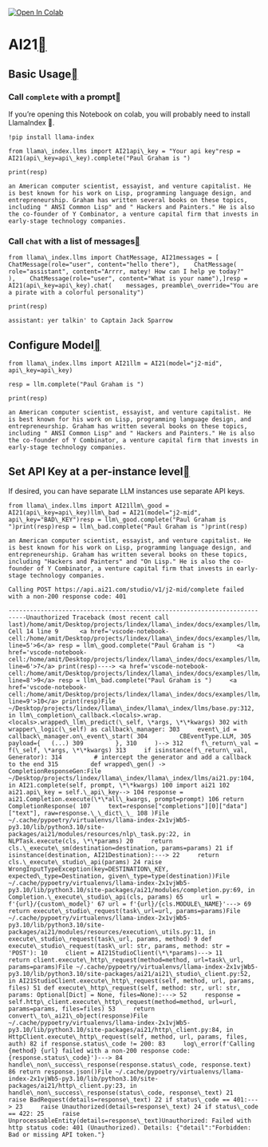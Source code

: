 [![Open In Colab](https://colab.research.google.com/assets/colab-badge.svg)](https://colab.research.google.com/github/run-llama/llama_index/blob/main/docs/examples/llm/ai21.ipynb)

AI21[](#ai21 "Permalink to this heading")
==========================================

Basic Usage[](#basic-usage "Permalink to this heading")
--------------------------------------------------------

### Call `complete` with a prompt[](#call-complete-with-a-prompt "Permalink to this heading")

If you’re opening this Notebook on colab, you will probably need to install LlamaIndex 🦙.


```
!pip install llama-index
```

```
from llama\_index.llms import AI21api\_key = "Your api key"resp = AI21(api\_key=api\_key).complete("Paul Graham is ")
```

```
print(resp)
```

```
an American computer scientist, essayist, and venture capitalist. He is best known for his work on Lisp, programming language design, and entrepreneurship. Graham has written several books on these topics, including " ANSI Common Lisp" and " Hackers and Painters." He is also the co-founder of Y Combinator, a venture capital firm that invests in early-stage technology companies.
```
### Call `chat` with a list of messages[](#call-chat-with-a-list-of-messages "Permalink to this heading")


```
from llama\_index.llms import ChatMessage, AI21messages = [    ChatMessage(role="user", content="hello there"),    ChatMessage(        role="assistant", content="Arrrr, matey! How can I help ye today?"    ),    ChatMessage(role="user", content="What is your name"),]resp = AI21(api\_key=api\_key).chat(    messages, preamble\_override="You are a pirate with a colorful personality")
```

```
print(resp)
```

```
assistant: yer talkin' to Captain Jack Sparrow
```
Configure Model[](#configure-model "Permalink to this heading")
----------------------------------------------------------------


```
from llama\_index.llms import AI21llm = AI21(model="j2-mid", api\_key=api\_key)
```

```
resp = llm.complete("Paul Graham is ")
```

```
print(resp)
```

```
an American computer scientist, essayist, and venture capitalist. He is best known for his work on Lisp, programming language design, and entrepreneurship. Graham has written several books on these topics, including " ANSI Common Lisp" and " Hackers and Painters." He is also the co-founder of Y Combinator, a venture capital firm that invests in early-stage technology companies.
```
Set API Key at a per-instance level[](#set-api-key-at-a-per-instance-level "Permalink to this heading")
--------------------------------------------------------------------------------------------------------

If desired, you can have separate LLM instances use separate API keys.


```
from llama\_index.llms import AI21llm\_good = AI21(api\_key=api\_key)llm\_bad = AI21(model="j2-mid", api\_key="BAD\_KEY")resp = llm\_good.complete("Paul Graham is ")print(resp)resp = llm\_bad.complete("Paul Graham is ")print(resp)
```

```
an American computer scientist, essayist, and venture capitalist. He is best known for his work on Lisp, programming language design, and entrepreneurship. Graham has written several books on these topics, including "Hackers and Painters" and "On Lisp." He is also the co-founder of Y Combinator, a venture capital firm that invests in early-stage technology companies.
```

```
Calling POST https://api.ai21.com/studio/v1/j2-mid/complete failed with a non-200 response code: 401
```

```
---------------------------------------------------------------------------Unauthorized Traceback (most recent call last)/home/amit/Desktop/projects/lindex/llama\_index/docs/examples/llm/ai21.ipynb Cell 14 line 9      <a href='vscode-notebook-cell:/home/amit/Desktop/projects/lindex/llama\_index/docs/examples/llm/ai21.ipynb#X42sZmlsZQ%3D%3D?line=5'>6</a> resp = llm\_good.complete("Paul Graham is ")      <a href='vscode-notebook-cell:/home/amit/Desktop/projects/lindex/llama\_index/docs/examples/llm/ai21.ipynb#X42sZmlsZQ%3D%3D?line=6'>7</a> print(resp)----> <a href='vscode-notebook-cell:/home/amit/Desktop/projects/lindex/llama\_index/docs/examples/llm/ai21.ipynb#X42sZmlsZQ%3D%3D?line=8'>9</a> resp = llm\_bad.complete("Paul Graham is ")     <a href='vscode-notebook-cell:/home/amit/Desktop/projects/lindex/llama\_index/docs/examples/llm/ai21.ipynb#X42sZmlsZQ%3D%3D?line=9'>10</a> print(resp)File ~/Desktop/projects/lindex/llama\_index/llama\_index/llms/base.py:312, in llm\_completion\_callback.<locals>.wrap.<locals>.wrapped\_llm\_predict(\_self, \*args, \*\*kwargs) 302 with wrapper\_logic(\_self) as callback\_manager: 303     event\_id = callback\_manager.on\_event\_start( 304         CBEventType.LLM, 305         payload={   (...) 309         }, 310     )--> 312     f\_return\_val = f(\_self, \*args, \*\*kwargs) 313     if isinstance(f\_return\_val, Generator): 314         # intercept the generator and add a callback to the end 315         def wrapped\_gen() -> CompletionResponseGen:File ~/Desktop/projects/lindex/llama\_index/llama\_index/llms/ai21.py:104, in AI21.complete(self, prompt, \*\*kwargs) 100 import ai21 102 ai21.api\_key = self.\_api\_key--> 104 response = ai21.Completion.execute(\*\*all\_kwargs, prompt=prompt) 106 return CompletionResponse( 107     text=response["completions"][0]["data"]["text"], raw=response.\_\_dict\_\_ 108 )File ~/.cache/pypoetry/virtualenvs/llama-index-2x1vjWb5-py3.10/lib/python3.10/site-packages/ai21/modules/resources/nlp\_task.py:22, in NLPTask.execute(cls, \*\*params) 20     return cls.\_execute\_sm(destination=destination, params=params) 21 if isinstance(destination, AI21Destination):---> 22     return cls.\_execute\_studio\_api(params) 24 raise WrongInputTypeException(key=DESTINATION\_KEY, expected\_type=Destination, given\_type=type(destination))File ~/.cache/pypoetry/virtualenvs/llama-index-2x1vjWb5-py3.10/lib/python3.10/site-packages/ai21/modules/completion.py:69, in Completion.\_execute\_studio\_api(cls, params) 65     url = f'{url}/{custom\_model}' 67 url = f'{url}/{cls.MODULE\_NAME}'---> 69 return execute\_studio\_request(task\_url=url, params=params)File ~/.cache/pypoetry/virtualenvs/llama-index-2x1vjWb5-py3.10/lib/python3.10/site-packages/ai21/modules/resources/execution\_utils.py:11, in execute\_studio\_request(task\_url, params, method) 9 def execute\_studio\_request(task\_url: str, params, method: str = 'POST'): 10     client = AI21StudioClient(\*\*params)---> 11     return client.execute\_http\_request(method=method, url=task\_url, params=params)File ~/.cache/pypoetry/virtualenvs/llama-index-2x1vjWb5-py3.10/lib/python3.10/site-packages/ai21/ai21\_studio\_client.py:52, in AI21StudioClient.execute\_http\_request(self, method, url, params, files) 51 def execute\_http\_request(self, method: str, url: str, params: Optional[Dict] = None, files=None):---> 52     response = self.http\_client.execute\_http\_request(method=method, url=url, params=params, files=files) 53     return convert\_to\_ai21\_object(response)File ~/.cache/pypoetry/virtualenvs/llama-index-2x1vjWb5-py3.10/lib/python3.10/site-packages/ai21/http\_client.py:84, in HttpClient.execute\_http\_request(self, method, url, params, files, auth) 82 if response.status\_code != 200: 83     log\_error(f'Calling {method} {url} failed with a non-200 response code: {response.status\_code}')---> 84     handle\_non\_success\_response(response.status\_code, response.text) 86 return response.json()File ~/.cache/pypoetry/virtualenvs/llama-index-2x1vjWb5-py3.10/lib/python3.10/site-packages/ai21/http\_client.py:23, in handle\_non\_success\_response(status\_code, response\_text) 21     raise BadRequest(details=response\_text) 22 if status\_code == 401:---> 23     raise Unauthorized(details=response\_text) 24 if status\_code == 422: 25     raise UnprocessableEntity(details=response\_text)Unauthorized: Failed with http status code: 401 (Unauthorized). Details: {"detail":"Forbidden: Bad or missing API token."}
```
